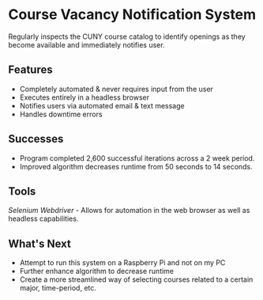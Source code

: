 # Course Vacancy Notification System
Regularly inspects the CUNY course catalog to identify openings as they become available and immediately notifies user.

## Features
* Completely automated & never requires input from the user
* Executes entirely in a headless browser
* Notifies users via automated email & text message
* Handles downtime errors

## Successes
* Program completed 2,600 successful iterations across a 2 week period.
* Improved algorithm decreases runtime from 50 seconds to 14 seconds.

## Tools
*Selenium Webdriver* - Allows for automation in the web browser as well as headless capabilities.

## What's Next
* Attempt to run this system on a Raspberry Pi and not on my PC
* Further enhance algorithm to decrease runtime
* Create a more streamlined way of selecting courses related to a certain major, time-period, etc.

